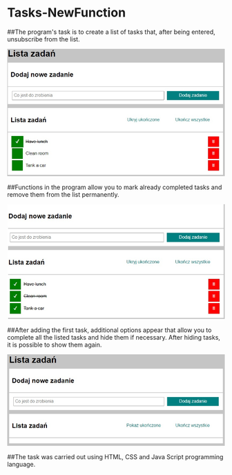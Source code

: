 # Tasks-NewFunction

##The program's task is to create a list of tasks that, after being entered, unsubscribe from the list.

![First Photo](https://github.com/t-samborski/Tasks-NewFunction/blob/main/First%20foto%20to%20readme.jpg?raw=true)

##Functions in the program allow you to mark already completed tasks and remove them from the list permanently.

![Photo Task](https://github.com/t-samborski/Tasks-NewFunction/blob/main/All%20task%20done%20foto%20to%20readme.jpg?raw=true)

##After adding the first task, additional options appear that allow you to complete all the listed tasks and hide them if necessary. After hiding tasks, it is possible to show them again.

![Photo new function](https://github.com/t-samborski/Tasks-NewFunction/blob/main/Show%20done%20foto%20to%20readme.jpg?raw=true)

##The task was carried out using HTML, CSS and Java Script programming language.
